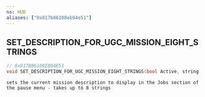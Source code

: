 ```yaml
---
ns: HUD
aliases: ["0x817b86108eb94e51"]
---
```

## SET_DESCRIPTION_FOR_UGC_MISSION_EIGHT_STRINGS

```c
// 0x817B86108EB94E51
void SET_DESCRIPTION_FOR_UGC_MISSION_EIGHT_STRINGS(bool Active, string pString1, string pString2, string pString3, string pString4, string pString5, string pString6, string pString7, string pString8);
```

```
sets the current mission description to display in the Jobs section of the pause menu - takes up to 8 strings
```
